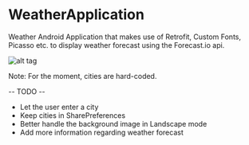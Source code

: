 # WeatherApplication
Weather Android Application that makes use of Retrofit, Custom Fonts, Picasso etc. to display weather forecast using the Forecast.io api.

![alt tag](http://i.imgur.com/cDtsqIr.png)

Note: For the moment, cities are hard-coded.

-- TODO --
- Let the user enter a city
- Keep cities in SharePreferences
- Better handle the background image in Landscape mode
- Add more information regarding weather forecast

